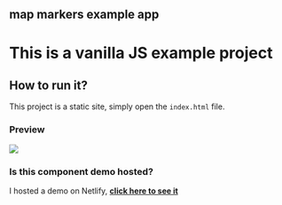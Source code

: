 ## map markers example app

# This is a vanilla JS example project


## How to run it?
This project is a static site, simply open the `index.html` file.

### Preview
![](preview-concept.png)


### Is this component demo hosted?

I hosted a demo on Netlify, **[click here to see it](https://appmap-site.netlify.app/)**
